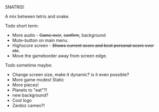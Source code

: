 SNATRIS!

A mix between tetris and snake.

Todo short term:
* More audio - ~~Game over~~, ~~confirm~~, background
* Mute-button on main menu.
* Highscore screen - ~~Shows current score and best personal score ever etc~~.
* Move the gameborder away from screen edge.

Todo sometime maybe:
* Change screen size, make it dynamic? is it even possible?
* More game modes! Static
* More pieces!
* Planets to "eat"?!
* new background?
* Cool logo
* Zardoz cameo?!

